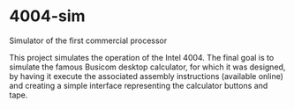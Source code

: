 # 4004-sim
Simulator of the first commercial processor

This project simulates the operation of the Intel 4004. The final goal is to simulate the famous Busicom desktop calculator, for which it was designed, by having it execute the associated assembly instructions (available online) and creating a simple interface representing the calculator buttons and tape.

